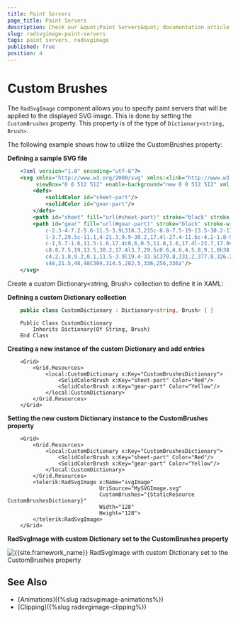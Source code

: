 ```yaml
---
title: Paint Servers
page_title: Paint Servers
description: Check our &quot;Paint Servers&quot; documentation article for the RadSvgImage control.
slug: radsvgimage-paint-servers
tags: paint servers, radsvgimage
published: True
position: 4
---
```


# Custom Brushes

The `RadSvgImage` component allows you to specify paint servers that will be applied to the displayed SVG image. This is done by setting the `CustomBrushes` property. This property is of the type of `Dictionary<string, Brush>`.

The following example shows how to utilize the CustomBrushes property:

__Defining a sample SVG file__
```XML
    <?xml version="1.0" encoding="utf-8"?>
    <svg xmlns="http://www.w3.org/2000/svg" xmlns:xlink="http://www.w3.org/1999/xlink" x="0px" y="0px"
    	 viewBox="0 0 512 512" enable-background="new 0 0 512 512" xml:space="preserve">
    	<defs>
    		<solidColor id="sheet-part"/>
    		<solidColor id="gear-part"/>
    	</defs>
    	<path id="sheet" fill="url(#sheet-part)" stroke="black" stroke-width="0" d="M352,32H96c-17.7,0-32,14.3-32,32v384c0,17.7,14.3,32,32,32h320c17.7,0,32-14.3,32-32V128L352,32z M416,448H96V64h224v96h96 V448z"/>
    	<path id="gear" fill="url(#gear-part)" stroke="black" stroke-width="0" d="M374.1,323.4l-23.7-17.9c1-5.7,1.6-11.5,1.6-17.4c0-6-0.5-11.8-1.6-17.4l23.7-17.9c3.7-2.8,4.7-7.9,2.4-11.9l-19.4-33.5
    		c-2.3-4-7.2-5.6-11.5-3.9L318.3,215c-8.8-7.5-19-13.5-30.2-17.4l-3.7-29.5c-0.6-4.6-4.5-8-9.1-8h-38.7c-4.6,0-8.5,3.4-9.1,8
    		l-3.7,29.5c-11.1,4-21.3,9.9-30.2,17.4l-27.4-11.6c-4.2-1.8-9.2-0.1-11.5,3.9l-19.4,33.5c-2.3,4-1.3,9.1,2.4,11.9l23.7,17.9
    		c-1,5.7-1.6,11.5-1.6,17.4c0,6,0.5,11.8,1.6,17.4l-23.7,17.9c-3.7,2.8-4.7,7.9-2.4,11.9l19.4,33.5c2.3,4,7.2,5.6,11.5,3.9l27.4-11.6
    		c8.8,7.5,19,13.5,30.2,17.4l3.7,29.5c0.6,4.6,4.5,8,9.1,8h38.7c4.6,0,8.5-3.4,9.1-8l3.7-29.5c11.1-4,21.3-9.9,30.2-17.4l27.4,11.6
    		c4.2,1.8,9.2,0.1,11.5-3.9l19.4-33.5C378.8,331.2,377.8,326.2,374.1,323.4z M256,336c-26.5,0-48-21.5-48-48c0-26.5,21.5-48,48-48
    		s48,21.5,48,48C304,314.5,282.5,336,256,336z"/>
    </svg>
```

Create a custom Dictionary<string, Brush> collection to define it in XAML:

__Defining a custom Dictionary collection__
```C#
    public class CustomDictionary : Dictionary<string, Brush> { }
```
```VB.NET
    Public Class CustomDictionary
        Inherits Dictionary(Of String, Brush)
    End Class
```

__Creating a new instance of the custom Dictionary and add entries__
```XAML
    <Grid>
        <Grid.Resources>
            <local:CustomDictionary x:Key="CustomBrushesDictionary">
                <SolidColorBrush x:Key="sheet-part" Color="Red"/>
                <SolidColorBrush x:Key="gear-part" Color="Yellow"/>
            </local:CustomDictionary>
        </Grid.Resources>
    </Grid>
```

__Setting the new custom Dictionary instance to the CustomBrushes property__
```XAML
    <Grid>
        <Grid.Resources>
            <local:CustomDictionary x:Key="CustomBrushesDictionary">
                <SolidColorBrush x:Key="sheet-part" Color="Red"/>
                <SolidColorBrush x:Key="gear-part" Color="Yellow"/>
            </local:CustomDictionary>
        </Grid.Resources>
        <telerik:RadSvgImage x:Name="svgImage"
                             UriSource="MySVGImage.svg" 
                             CustomBrushes="{StaticResource CustomBrushesDictionary}"
                             Width="128"
                             Height="128">
        </telerik:RadSvgImage>
    </Grid>
```

__RadSvgImage with custom Dictionary set to the CustomBrushes property__

![{{site.framework_name}} RadSvgImage with custom Dictionary set to the CustomBrushes property](images/radsvgimage-custom-brushes-0.png)

## See Also
* [Animations]({%slug radsvgimage-animations%})
* [Clipping]({%slug radsvgimage-clipping%})